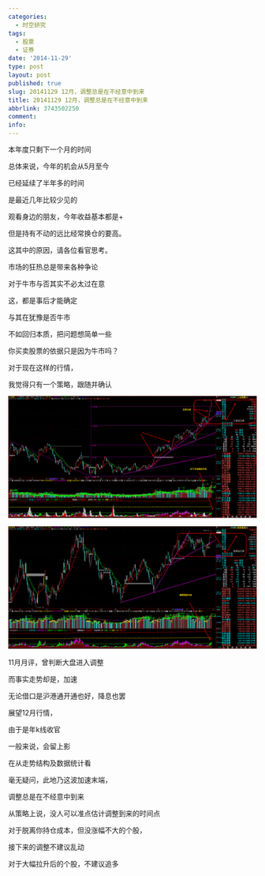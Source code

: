 ```yaml
---
categories:
  - 时空研究
tags:
  - 股票
  - 证券
date: '2014-11-29'
type: post
layout: post
published: true
slug: 20141129 12月，调整总是在不经意中到来
title: 20141129 12月，调整总是在不经意中到来
abbrlink: 3743502250
comment:
info:
---
```


本年度只剩下一个月的时间

总体来说，今年的机会从5月至今

已经延续了半年多的时间

是最近几年比较少见的

观看身边的朋友，今年收益基本都是+

但是持有不动的远比经常换仓的要高。

这其中的原因，请各位看官思考。


市场的狂热总是带来各种争论

对于牛市与否其实不必太过在意

这，都是事后才能确定

与其在犹豫是否牛市

不如回归本质，把问题想简单一些

你买卖股票的依据只是因为牛市吗？

对于现在这样的行情，

我觉得只有一个策略，跟随并确认

![20141129-0](/images/20141129-0.gif)

![20141129-1](/images/20141129-1.gif)

11月月评，曾判断大盘进入调整

而事实走势却是，加速

无论借口是沪港通开通也好，降息也罢

展望12月行情，

由于是年k线收官

一般来说，会留上影

在从走势结构及数据统计看

毫无疑问，此地乃这波加速末端，

调整总是在不经意中到来


从策略上说，没人可以准点估计调整到来的时间点

对于脱离你持仓成本，但没涨幅不大的个股，

接下来的调整不建议乱动

对于大幅拉升后的个股，不建议追多


